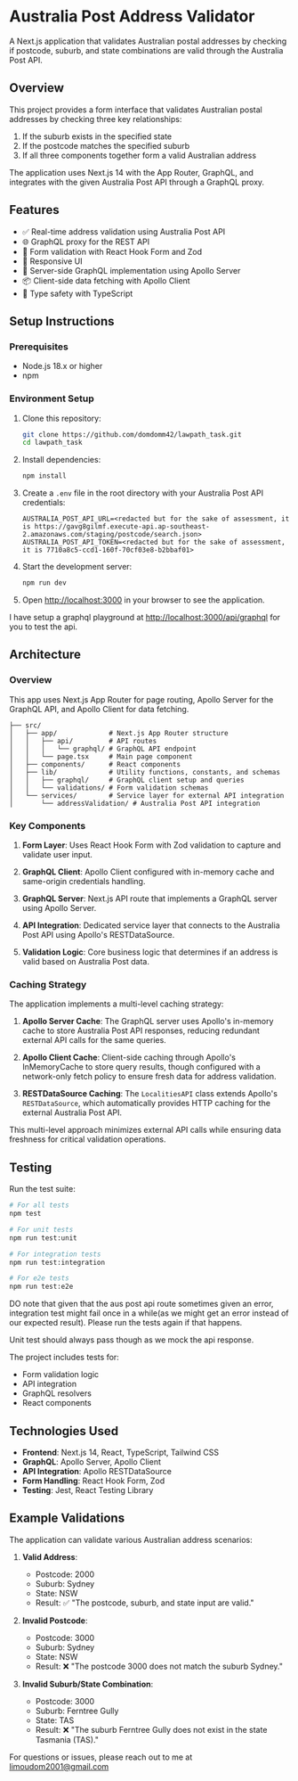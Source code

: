 # Australia Post Address Validator

A Next.js application that validates Australian postal addresses by checking if postcode, suburb, and state combinations are valid through the Australia Post API.

## Overview

This project provides a form interface that validates Australian postal addresses by checking three key relationships:

1. If the suburb exists in the specified state
2. If the postcode matches the specified suburb
3. If all three components together form a valid Australian address

The application uses Next.js 14 with the App Router, GraphQL, and integrates with the given Australia Post API through a GraphQL proxy.

## Features

- ✅ Real-time address validation using Australia Post API
- 🌐 GraphQL proxy for the REST API
- 🔄 Form validation with React Hook Form and Zod
- 💅 Responsive UI
- 🚀 Server-side GraphQL implementation using Apollo Server
- 📦 Client-side data fetching with Apollo Client
- 🧪 Type safety with TypeScript

## Setup Instructions

### Prerequisites

- Node.js 18.x or higher
- npm

### Environment Setup

1. Clone this repository:

   ```bash
   git clone https://github.com/domdomm42/lawpath_task.git
   cd lawpath_task
   ```

2. Install dependencies:

   ```bash
   npm install
   ```

3. Create a `.env` file in the root directory with your Australia Post API credentials:

   ```
   AUSTRALIA_POST_API_URL=<redacted but for the sake of assessment, it is https://gavg8gilmf.execute-api.ap-southeast-2.amazonaws.com/staging/postcode/search.json>
   AUSTRALIA_POST_API_TOKEN=<redacted but for the sake of assessment, it is 7710a8c5-ccd1-160f-70cf03e8-b2bbaf01>
   ```

4. Start the development server:

   ```bash
   npm run dev
   ```

5. Open [http://localhost:3000](http://localhost:3000) in your browser to see the application.

I have setup a graphql playground at [http://localhost:3000/api/graphql](http://localhost:3000/api/graphql) for you to test the api.

## Architecture

### Overview

This app uses Next.js App Router for page routing, Apollo Server for the GraphQL API, and Apollo Client for data fetching.

```
├── src/
│   ├── app/             # Next.js App Router structure
│   │   ├── api/         # API routes
│   │   │   └── graphql/ # GraphQL API endpoint
│   │   └── page.tsx     # Main page component
│   ├── components/      # React components
│   ├── lib/             # Utility functions, constants, and schemas
│   │   ├── graphql/     # GraphQL client setup and queries
│   │   └── validations/ # Form validation schemas
│   └── services/        # Service layer for external API integration
│       └── addressValidation/ # Australia Post API integration
```

### Key Components

1. **Form Layer**: Uses React Hook Form with Zod validation to capture and validate user input.

2. **GraphQL Client**: Apollo Client configured with in-memory cache and same-origin credentials handling.

3. **GraphQL Server**: Next.js API route that implements a GraphQL server using Apollo Server.

4. **API Integration**: Dedicated service layer that connects to the Australia Post API using Apollo's RESTDataSource.

5. **Validation Logic**: Core business logic that determines if an address is valid based on Australia Post data.

### Caching Strategy

The application implements a multi-level caching strategy:

1. **Apollo Server Cache**: The GraphQL server uses Apollo's in-memory cache to store Australia Post API responses, reducing redundant external API calls for the same queries.

2. **Apollo Client Cache**: Client-side caching through Apollo's InMemoryCache to store query results, though configured with a network-only fetch policy to ensure fresh data for address validation.

3. **RESTDataSource Caching**: The `LocalitiesAPI` class extends Apollo's `RESTDataSource`, which automatically provides HTTP caching for the external Australia Post API.

This multi-level approach minimizes external API calls while ensuring data freshness for critical validation operations.

## Testing

Run the test suite:

```bash
# For all tests
npm test

# For unit tests
npm run test:unit

# For integration tests
npm run test:integration

# For e2e tests
npm run test:e2e
```

DO note that given that the aus post api route sometimes given an error, integration test might fail once in a while(as we might get an error instead of our expected result). Please run the tests again if that happens.

Unit test should always pass though as we mock the api response.

The project includes tests for:

- Form validation logic
- API integration
- GraphQL resolvers
- React components

## Technologies Used

- **Frontend**: Next.js 14, React, TypeScript, Tailwind CSS
- **GraphQL**: Apollo Server, Apollo Client
- **API Integration**: Apollo RESTDataSource
- **Form Handling**: React Hook Form, Zod
- **Testing**: Jest, React Testing Library

## Example Validations

The application can validate various Australian address scenarios:

1. **Valid Address**:

   - Postcode: 2000
   - Suburb: Sydney
   - State: NSW
   - Result: ✅ "The postcode, suburb, and state input are valid."

2. **Invalid Postcode**:

   - Postcode: 3000
   - Suburb: Sydney
   - State: NSW
   - Result: ❌ "The postcode 3000 does not match the suburb Sydney."

3. **Invalid Suburb/State Combination**:
   - Postcode: 3000
   - Suburb: Ferntree Gully
   - State: TAS
   - Result: ❌ "The suburb Ferntree Gully does not exist in the state Tasmania (TAS)."

For questions or issues, please reach out to me at limoudom2001@gmail.com
